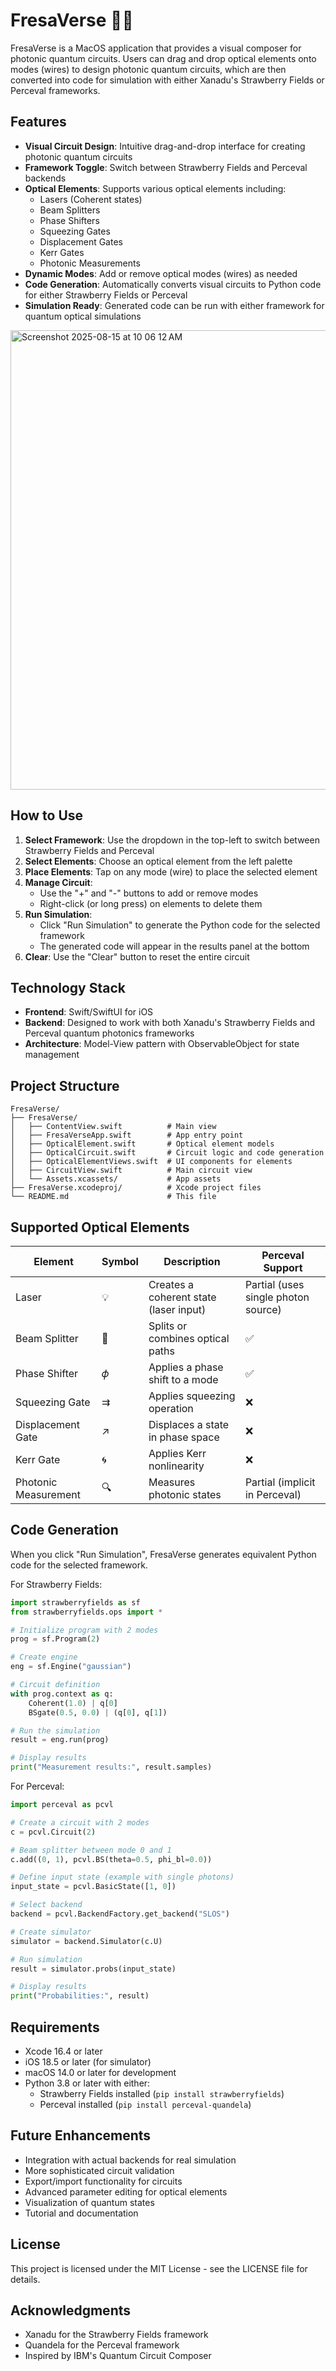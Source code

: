 # FresaVerse 🍓🌌

FresaVerse is a MacOS application that provides a visual composer for photonic quantum circuits. Users can drag and drop optical elements onto modes (wires) to design photonic quantum circuits, which are then converted into code for simulation with either Xanadu's Strawberry Fields or Perceval frameworks.

## Features

- **Visual Circuit Design**: Intuitive drag-and-drop interface for creating photonic quantum circuits
- **Framework Toggle**: Switch between Strawberry Fields and Perceval backends
- **Optical Elements**: Supports various optical elements including:
  - Lasers (Coherent states)
  - Beam Splitters
  - Phase Shifters
  - Squeezing Gates
  - Displacement Gates
  - Kerr Gates
  - Photonic Measurements
- **Dynamic Modes**: Add or remove optical modes (wires) as needed
- **Code Generation**: Automatically converts visual circuits to Python code for either Strawberry Fields or Perceval
- **Simulation Ready**: Generated code can be run with either framework for quantum optical simulations

<img width="1190" height="735" alt="Screenshot 2025-08-15 at 10 06 12 AM" src="https://github.com/user-attachments/assets/328a16ec-7b6d-445d-a2c6-f1883c50df59" />

## How to Use

1. **Select Framework**: Use the dropdown in the top-left to switch between Strawberry Fields and Perceval
2. **Select Elements**: Choose an optical element from the left palette
3. **Place Elements**: Tap on any mode (wire) to place the selected element
4. **Manage Circuit**: 
   - Use the "+" and "-" buttons to add or remove modes
   - Right-click (or long press) on elements to delete them
5. **Run Simulation**: 
   - Click "Run Simulation" to generate the Python code for the selected framework
   - The generated code will appear in the results panel at the bottom
6. **Clear**: Use the "Clear" button to reset the entire circuit

## Technology Stack

- **Frontend**: Swift/SwiftUI for iOS
- **Backend**: Designed to work with both Xanadu's Strawberry Fields and Perceval quantum photonics frameworks
- **Architecture**: Model-View pattern with ObservableObject for state management

## Project Structure

```
FresaVerse/
├── FresaVerse/
│   ├── ContentView.swift          # Main view
│   ├── FresaVerseApp.swift        # App entry point
│   ├── OpticalElement.swift       # Optical element models
│   ├── OpticalCircuit.swift       # Circuit logic and code generation
│   ├── OpticalElementViews.swift  # UI components for elements
│   ├── CircuitView.swift          # Main circuit view
│   └── Assets.xcassets/           # App assets
├── FresaVerse.xcodeproj/          # Xcode project files
└── README.md                      # This file
```

## Supported Optical Elements

| Element | Symbol | Description | Perceval Support |
|---------|--------|-------------|------------------|
| Laser | 💡 | Creates a coherent state (laser input) | Partial (uses single photon source) |
| Beam Splitter | 🔀 | Splits or combines optical paths | ✅ |
| Phase Shifter | 𝜙 | Applies a phase shift to a mode | ✅ |
| Squeezing Gate | ⇉ | Applies squeezing operation | ❌ |
| Displacement Gate | ↗️ | Displaces a state in phase space | ❌ |
| Kerr Gate | 🌀 | Applies Kerr nonlinearity | ❌ |
| Photonic Measurement | 🔍 | Measures photonic states | Partial (implicit in Perceval) |

## Code Generation

When you click "Run Simulation", FresaVerse generates equivalent Python code for the selected framework.

For Strawberry Fields:
```python
import strawberryfields as sf
from strawberryfields.ops import *

# Initialize program with 2 modes
prog = sf.Program(2)

# Create engine
eng = sf.Engine("gaussian")

# Circuit definition
with prog.context as q:
    Coherent(1.0) | q[0]
    BSgate(0.5, 0.0) | (q[0], q[1])

# Run the simulation
result = eng.run(prog)

# Display results
print("Measurement results:", result.samples)
```

For Perceval:
```python
import perceval as pcvl

# Create a circuit with 2 modes
c = pcvl.Circuit(2)

# Beam splitter between mode 0 and 1
c.add((0, 1), pcvl.BS(theta=0.5, phi_bl=0.0))

# Define input state (example with single photons)
input_state = pcvl.BasicState([1, 0])

# Select backend
backend = pcvl.BackendFactory.get_backend("SLOS")

# Create simulator
simulator = backend.Simulator(c.U)

# Run simulation
result = simulator.probs(input_state)

# Display results
print("Probabilities:", result)
```

## Requirements

- Xcode 16.4 or later
- iOS 18.5 or later (for simulator)
- macOS 14.0 or later for development
- Python 3.8 or later with either:
  - Strawberry Fields installed (`pip install strawberryfields`)
  - Perceval installed (`pip install perceval-quandela`)

## Future Enhancements

- Integration with actual backends for real simulation
- More sophisticated circuit validation
- Export/import functionality for circuits
- Advanced parameter editing for optical elements
- Visualization of quantum states
- Tutorial and documentation

## License

This project is licensed under the MIT License - see the LICENSE file for details.

## Acknowledgments

- Xanadu for the Strawberry Fields framework
- Quandela for the Perceval framework
- Inspired by IBM's Quantum Circuit Composer
